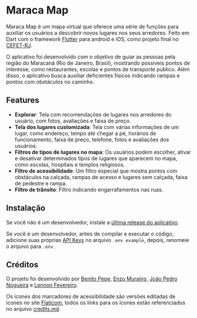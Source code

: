 # Maraca Map

Maraca Map é um mapa virtual que oferece uma série de funções para auxiliar os usuários a descobrir novos lugares nos seus arredores. Feito em Dart com o framework [Flutter](https://flutter.dev) para android e iOS, como projeto final no [CEFET-RJ](http://www.cefet-rj.br/).

O aplicativo foi desenvolvido com o objetivo de guiar as pessoas pela região do Maracanã (Rio de Janeiro, Brasil), mostrando possiveis pontos de interesse, como restaurantes, escolas e pontos de transporte publico. Além disso, o aplicativo busca auxiliar deficientes físicos indicando rampas e pontos com obstáculos no caminho.

## Features

* **Explorar**: Tela com recomendações de lugares nos arredores do usuário, com fotos, avaliações e faixa de preço.
* **Tela dos lugares customizada**: Tela com várias informações de um lugar, como endereço, tempo até chegar a pé, horários de funcionamento, faixa de preço, telefone, fotos e avaliações dos usuários.
* **Filtros de tipos de lugares no mapa**: Os usuários podem escolher, ativar e desativar determinados tipos de lugares que aparecem no mapa, como escolas, hospitais e templos religiosos.
* **Filtro de acessibilidade**: Um filtro especial que mostra pontos com obstáculos na calçada, rampas de acesso e lugares sem calçada, faixa de pedestre e rampa.
* **Filtro de trânsito**: Filtro indicando engarrafamentos nas ruas.

## Instalação

Se você não é um desenvolvedor, instale a [última release do aplicativo](https://github.com/Benitex/Maraca-Map/releases).

Se você é um desenvolvedor, antes de compilar e executar o código, adicione suas próprias [API Keys](https://console.cloud.google.com/google/maps-apis/credentials) no arquivo `.env example`, depois, renomeie o arquivo para `.env`.

## Créditos

O projeto foi desenvolvido por [Benito Pepe](https://github.com/Benitex), [Enzo Murajiro](https://github.com/murajiro), [João Pedro Nogueira](https://github.com/jeynog) e [Lennon Fevereiro](https://github.com/Lennon2002).

Os ícones dos marcadores de acessibilidade são versões editadas de ícones no site [Flaticom](https://www.flaticon.com), todos os links para os ícones estão referenciados no arquivo [credits.md](https://github.com/Benitex/Maraca-Map/blob/main/assets/custom_markers/credits.md).

